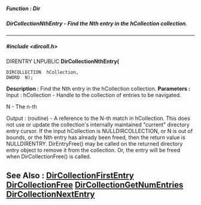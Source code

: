 ##### Function : Dir
##### DirCollectionNthEntry - Find the Nth entry in the hCollection collection.
---
##### #include <dircoll.h>
DIRENTRY LNPUBLIC **DirCollectionNthEntry(**

	DIRCOLLECTION  hCollection,
	DWORD  N);
**Description :**
Find the Nth entry in the hCollection collection.
**Parameters :**
Input :
hCollection  -  Handle to the collection of entries to be navigated.

N  -  The n-th

Output :
(routine)  -  A reference to the N-th match in hCollection. This does not use or update the collection's internally maintained "current" directory entry cursor. If the input hCollection is NULLDIRCOLLECTION, or N is out of bounds, or the Nth entry has already been freed, then the return value is NULLDIRENTRY. 
DirEntryFree() may be called on the returned directory entry object to remove it from the collection. Or, the entry will be freed when DirCollectionFree() is called. 


**See Also :**
[DirCollectionFirstEntry](D:/md_files/DirCollectionFirstEntry.md)
[DirCollectionFree](D:/md_files/DirCollectionFree.md)
[DirCollectionGetNumEntries](D:/md_files/DirCollectionGetNumEntries.md)
[DirCollectionNextEntry](D:/md_files/DirCollectionNextEntry.md)
---
